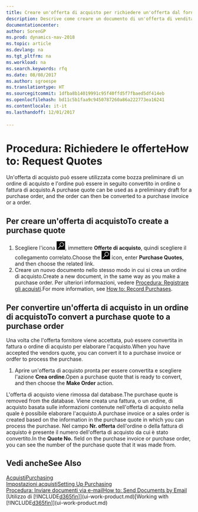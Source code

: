 ```yaml
---
title: Creare un'offerta di acquisto per richiedere un'offerta dal fornitore
description: Descrive come creare un documento di un'offerta di vendita o una richiesta di offerta (RdO) per registrare la propria offerta a un cliente per la vendita di prodotti in base a termini determinati.
documentationcenter: 
author: SorenGP
ms.prod: dynamics-nav-2018
ms.topic: article
ms.devlang: na
ms.tgt_pltfrm: na
ms.workload: na
ms.search.keywords: rfq
ms.date: 08/08/2017
ms.author: sgroespe
ms.translationtype: HT
ms.sourcegitcommit: 1dfba8b14019991c95f40ffd5f7fbaed5df414eb
ms.openlocfilehash: bd11c5b1faa9c9450787260a86a222773ea16241
ms.contentlocale: it-it
ms.lasthandoff: 12/01/2017

---
```

# <a name="how-to-request-quotes"></a><span data-ttu-id="ad358-103">Procedura: Richiedere le offerte</span><span class="sxs-lookup"><span data-stu-id="ad358-103">How to: Request Quotes</span></span>
<span data-ttu-id="ad358-104">Un'offerta di acquisto può essere utilizzata come bozza preliminare di un ordine di acquisto e l'ordine può essere in seguito convertito in ordine o fattura di acquisto.</span><span class="sxs-lookup"><span data-stu-id="ad358-104">A purchase quote can be used as a preliminary draft for a purchase order, and the order can then be converted to a purchase invoice or a order.</span></span>


## <a name="to-create-a-purchase-quote"></a><span data-ttu-id="ad358-105">Per creare un'offerta di acquisto</span><span class="sxs-lookup"><span data-stu-id="ad358-105">To create a purchase quote</span></span>
1. <span data-ttu-id="ad358-106">Scegliere l'icona ![Cerca pagina o report](media/ui-search/search_small.png "icona Cerca pagina o report"), immettere **Offerte di acquisto**, quindi scegliere il collegamento correlato.</span><span class="sxs-lookup"><span data-stu-id="ad358-106">Choose the ![Search for Page or Report](media/ui-search/search_small.png "Search for Page or Report icon") icon, enter **Purchase Quotes**, and then choose the related link.</span></span>
2. <span data-ttu-id="ad358-107">Creare un nuovo documento nello stesso modo in cui si crea un ordine di acquisto.</span><span class="sxs-lookup"><span data-stu-id="ad358-107">Create a new document, in the same way as you make a purchase order.</span></span> <span data-ttu-id="ad358-108">Per ulteriori informazioni, vedere [Procedura: Registrare gli acquisti](purchasing-how-record-purchases.md).</span><span class="sxs-lookup"><span data-stu-id="ad358-108">For more information, see [How to: Record Purchases](purchasing-how-record-purchases.md).</span></span>

## <a name="to-convert-a-purchase-quote-to-a-purchase-order"></a><span data-ttu-id="ad358-109">Per convertire un'offerta di acquisto in un ordine di acquisto</span><span class="sxs-lookup"><span data-stu-id="ad358-109">To convert a purchase quote to a purchase order</span></span>
<span data-ttu-id="ad358-110">Una volta che l'offerta fornitore viene accettata, può essere convertita in fattura o ordine di acquisto per elaborare l'acquisto.</span><span class="sxs-lookup"><span data-stu-id="ad358-110">When you have accepted the vendors quote, you can convert it to a purchase invoice or ordfer to process the purchase.</span></span>

1. <span data-ttu-id="ad358-111">Aprire un'offerta di acquisto pronta per essere convertita e scegliere l'azione **Crea ordine**.</span><span class="sxs-lookup"><span data-stu-id="ad358-111">Open a purchase quote that is ready to convert, and then choose the **Make Order** action.</span></span>

<span data-ttu-id="ad358-112">L'offerta di acquisto viene rimossa dal database.</span><span class="sxs-lookup"><span data-stu-id="ad358-112">The purchase quote is removed from the database.</span></span> <span data-ttu-id="ad358-113">Viene creata una fattura, o un ordine, di acquisto basata sulle informazioni contenute nell'offerta di acquisto nella quale è possibile elaborare l'acquisto.</span><span class="sxs-lookup"><span data-stu-id="ad358-113">A purchase invoice or a sales order is created based on the information in the purchase quote in which you can process the purchase.</span></span> <span data-ttu-id="ad358-114">Nel campo **Nr. offerta** dell'ordine o della fattura di acquisto è presente il numero dell'offerta di acquisto da cui è stato convertito.</span><span class="sxs-lookup"><span data-stu-id="ad358-114">In the **Quote No.** field on the purchase invoice or purchase order, you can see the number of the purchase quote that it was made from.</span></span>

## <a name="see-also"></a><span data-ttu-id="ad358-115">Vedi anche</span><span class="sxs-lookup"><span data-stu-id="ad358-115">See Also</span></span>
[<span data-ttu-id="ad358-116">Acquisti</span><span class="sxs-lookup"><span data-stu-id="ad358-116">Purchasing</span></span>](purchasing-manage-purchasing.md)  
[<span data-ttu-id="ad358-117">Impostazioni acquisti</span><span class="sxs-lookup"><span data-stu-id="ad358-117">Setting Up Purchasing</span></span>](purchasing-setup-purchasing.md)  
[<span data-ttu-id="ad358-118">Procedura: Inviare documenti via e-mail</span><span class="sxs-lookup"><span data-stu-id="ad358-118">How to: Send Documents by Email</span></span>](ui-how-send-documents-email.md)  
<span data-ttu-id="ad358-119">[Utilizzo di [!INCLUDE[d365fin](includes/d365fin_md.md)]](ui-work-product.md)</span><span class="sxs-lookup"><span data-stu-id="ad358-119">[Working with [!INCLUDE[d365fin](includes/d365fin_md.md)]](ui-work-product.md)</span></span>

